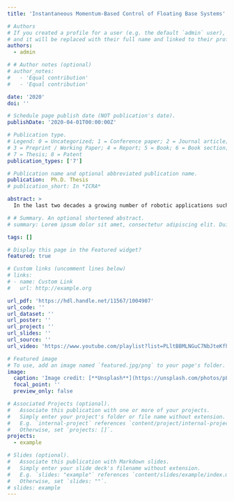 ```yaml
---
title: 'Instantaneous Momentum-Based Control of Floating Base Systems'

# Authors
# If you created a profile for a user (e.g. the default `admin` user), write the username (folder name) here
# and it will be replaced with their full name and linked to their profile.
authors:
  - admin

# # Author notes (optional)
# author_notes:
#   - 'Equal contribution'
#   - 'Equal contribution'

date: '2020'
doi: ''

# Schedule page publish date (NOT publication's date).
publishDate: '2020-04-01T00:00:00Z'

# Publication type.
# Legend: 0 = Uncategorized; 1 = Conference paper; 2 = Journal article;
# 3 = Preprint / Working Paper; 4 = Report; 5 = Book; 6 = Book section;
# 7 = Thesis; 8 = Patent
publication_types: ['7']

# Publication name and optional abbreviated publication name.
publication:  Ph.D. Thesis
# publication_short: In *ICRA*

abstract: > 
  In the last two decades a growing number of robotic applications such as autonomous drones, wheeled robots and industrial manipulators started to be employed in several human environments. However, these machines often possess limited locomotion and/or manipulation capabilities, thus reducing the number of achievable tasks and increasing the complexity of robot-environment interaction. Augmenting robots locomotion and manipulation abilities is a fundamental research topic, with a view to enhance robots participation in complex tasks involving safe interaction and cooperation with humans. To this purpose, humanoid robots, aerial manipulators and the novel design of flying humanoid robots are among the most promising platforms researchers are studying in the attempt to remove the existing technological barriers. These robots are often modeled as floating base systems, and have lost the assumption -- typical of fixed base robots -- of having one link always attached to the ground. From the robot control side, contact forces regulation revealed to be fundamental for the execution of interaction tasks. Contact forces can be influenced by directly controlling the robot's momentum rate of change, and this fact gives rise to several momentum-based control strategies. Nevertheless, effective design of force and torque controllers still remains a complex challenge. The variability of sensor load during interaction, the inaccuracy of the force/torque sensing technology and the inherent nonlinearities of robot models are only a few complexities impairing efficient robot force control. This research project focuses on the design of balancing and flight controllers for floating base robots interacting with the surrounding environment. More specifically, the research is built upon the state-of-the-art of momentum-based controllers and applied to three robotic platforms: the humanoid robot iCub, the aerial manipulator OTHex and the jet-powered humanoid robot iRonCub. The project enforces the existing literature with both theoretical and experimental results, aimed at achieving high robot performances and improved stability and robustness, in presence of different physical robot-environment interactions.

# # Summary. An optional shortened abstract.
# summary: Lorem ipsum dolor sit amet, consectetur adipiscing elit. Duis posuere tellus ac convallis placerat. Proin tincidunt magna sed ex sollicitudin condimentum.

tags: []

# Display this page in the Featured widget?
featured: true

# Custom links (uncomment lines below)
# links:
# - name: Custom Link
#   url: http://example.org

url_pdf: 'https://hdl.handle.net/11567/1004907'
url_code: ''
url_dataset: ''
url_poster: ''
url_project: ''
url_slides: ''
url_source: ''
url_video: 'https://www.youtube.com/playlist?list=PLltBBMLNGuC7NbJteKfh1uoYN1VpNz2Fj'

# Featured image
# To use, add an image named `featured.jpg/png` to your page's folder.
image:
  caption: 'Image credit: [**Unsplash**](https://unsplash.com/photos/pLCdAaMFLTE)'
  focal_point: ''
  preview_only: false

# Associated Projects (optional).
#   Associate this publication with one or more of your projects.
#   Simply enter your project's folder or file name without extension.
#   E.g. `internal-project` references `content/project/internal-project/index.md`.
#   Otherwise, set `projects: []`.
projects:
  - example

# Slides (optional).
#   Associate this publication with Markdown slides.
#   Simply enter your slide deck's filename without extension.
#   E.g. `slides: "example"` references `content/slides/example/index.md`.
#   Otherwise, set `slides: ""`.
# slides: example
---
```


<!-- {{% callout note %}}
Click the _Cite_ button above to demo the feature to enable visitors to import publication metadata into their reference management software.
{{% /callout %}}

{{% callout note %}}
Create your slides in Markdown - click the _Slides_ button to check out the example.
{{% /callout %}}

Supplementary notes can be added here, including [code, math, and images](https://wowchemy.com/docs/writing-markdown-latex/). -->
